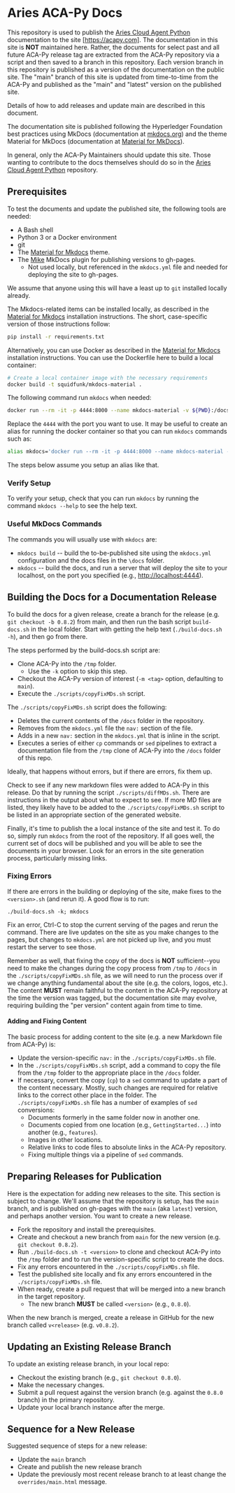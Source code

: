 # Aries ACA-Py Docs

This repository is used to publish the [Aries Cloud Agent Python] documentation to
the site [https://acapy.com]. The documentation in this site is **NOT**
maintained here. Rather, the documents for select past and all future ACA-Py
release tag are extracted from the ACA-Py repository via a script and then saved
to a branch in this repository. Each version branch in this repository is published as a
version of the documentation on the public site. The "main" branch of this site
is updated from time-to-time from the ACA-Py and published as the "main" and "latest" version
on the published site.

[Aries Cloud Agent Python]: https://github.com/hyperledger/aries-cloudagent-python

Details of how to add releases and update main are described in this document.

The documentation site is published following the Hyperledger Foundation best
practices using MkDocs (documentation at [mkdocs.org](https://www.mkdocs.org/))
and the theme Material for MkDocs (documentation at [Material for MkDocs]).

In general, only the ACA-Py Maintainers should update this site. Those wanting
to contribute to the docs themselves should do so in the [Aries Cloud Agent
Python] repository.

[Material for MkDocs]: https://squidfunk.github.io/mkdocs-material/
[Mike]: https://github.com/jimporter/mike

## Prerequisites

To test the documents and update the published site, the following tools are needed:

- A Bash shell
- Python 3 or a Docker environment
- git
- The [Material for Mkdocs] theme.
- The [Mike] MkDocs plugin for publishing versions to gh-pages.
  - Not used locally, but referenced in the `mkdocs.yml` file and needed for
    deploying the site to gh-pages.

We assume that anyone using this will have a least up to `git` installed locally already.

The Mkdocs-related items can be installed locally, as described in the [Material
for Mkdocs] installation instructions. The short, case-specific version of those
instructions follow:

```bash
pip install -r requirements.txt
```

Alternatively, you can use Docker as described in the [Material for Mkdocs]
installation instructions. You can use the Dockerfile here to build a local
container:

```bash
# Create a local container image with the necessary requirements
docker build -t squidfunk/mkdocs-material .
```

The following command run `mkdocs` when needed:

```bash
docker run --rm -it -p 4444:8000 --name mkdocs-material -v ${PWD}:/docs squidfunk/mkdocs-material
```

Replace the `4444` with the port you want to use.  It may be useful to create an alias for running
the docker container so that you can run `mkdocs` commands such as:

```bash
alias mkdocs='docker run --rm -it -p 4444:8000 --name mkdocs-material -v ${PWD}:/docs squidfunk/mkdocs-material'
```

The steps below assume you setup an alias like that.

### Verify Setup

To verify your setup, check that you can run `mkdocs` by running the command `mkdocs --help` to see the help text.

### Useful MkDocs Commands

The commands you will usually use with `mkdocs` are:

- `mkdocs build` -- build the to-be-published site using the `mkdocs.yml` configuration and the docs files in the `\docs` folder.
- `mkdocs` -- build the docs, and run a server that will deploy the site to your
  localhost, on the port you specified (e.g.,
  [http://localhost:4444](http://localhost:4444)).

## Building the Docs for a Documentation Release

To build the docs for a given release, create a branch for the release (e.g.
`git checkout -b 0.8.2`) from main, and then run the bash script `build-docs.sh`
in the local folder. Start with getting the help text (`./build-docs.sh -h`),
and then go from there.

The steps performed by the build-docs.sh script are:

- Clone ACA-Py into the `/tmp` folder.
  - Use the `-k` option to skip this step.
- Checkout the ACA-Py version of interest (`-m <tag>` option, defaulting to `main`).
- Execute the `./scripts/copyFixMDs.sh` script.

The `./scripts/copyFixMDs.sh` script does the following:

- Deletes the current contents of the `/docs` folder in the repository.
- Removes from the `mkdocs.yml` file the `nav:` section of the file.
- Adds in a new `nav:` section in the `mkdocs.yml` that is inline in the script.
- Executes a series of either `cp` commands or `sed` pipelines to extract a
  documentation file from the `/tmp` clone of ACA-Py into the `/docs` folder of
  this repo.

Ideally, that happens without errors, but if there are errors, fix them up.

Check to see if any new markdown files were added to ACA-Py in this release. Do that 
by running the script `./scripts/diffMDs.sh`. There are instructions in the output
about what to expect to see. If more MD files are listed, they likely have to be
added to the `./scripts/copyFixMDs.sh` script to be listed in an appropriate 
section of the generated website.

Finally, it's time to publish the a local instance of the site and test it. To
do so, simply run `mkdocs` from the root of the repository. If all goes well,
the current set of docs will be published and you will be able to see the
documents in your browser. Look for an errors in the site generation process,
particularly missing links.

### Fixing Errors

If there are errors in the building or deploying of the site, make fixes to the
`<version>.sh` (and rerun it). A good flow is to run:

`./build-docs.sh -k; mkdocs`

Fix an error, Ctrl-C to stop the current serving of the pages and rerun the command.
There are live updates on the site as you make changes to the pages, but changes
to `mkdocs.yml` are not picked up live, and you must restart the server to see those.

Remember as well, that fixing the copy of the docs is **NOT** sufficient--you need
to make the changes during the copy process from `/tmp` to `/docs` in the `./scripts/copyFixMDs.sh`
file, as we will need to run the process over if we change anything fundamental about the
site (e.g. the colors, logos, etc.). The content **MUST** remain faithful to the content
in the ACA-Py repository at the time the version was tagged, but the documentation site
may evolve, requiring building the "per version" content again from time to time.

#### Adding and Fixing Content

The basic process for adding content to the site (e.g. a new Markdown file from ACA-Py) is:

- Update the version-specific `nav:` in the `./scripts/copyFixMDs.sh` file.
- In the `./scripts/copyFixMDs.sh` script, add a command to copy the file from
  the `/tmp` folder to the appropriate place in the `/docs` folder.
- If necessary, convert the copy (`cp`) to a `sed` command to update a part of the content
necessary. Mostly, such changes are required for relative links to the correct other place in the
folder.  The `./scripts/copyFixMDs.sh` file has a number of examples of `sed` conversions:
  - Documents formerly in the same folder now in another one.
  - Documents copied from one location (e.g., `GettingStarted...`) into another (e.g., `features`).
  - Images in other locations.
  - Relative links to code files to absolute links in the ACA-Py repository.
  - Fixing multiple things via a pipeline of `sed` commands.

## Preparing Releases for Publication

Here is the expectation for adding new releases to the site. This section is subject to change.
We'll assume that the repository is setup, has the `main` branch, and is published on gh-pages
with the `main` (aka `latest`) version, and perhaps another version. You want to create a new
release.

- Fork the repository and install the prerequisites.
- Create and checkout a new branch from `main` for the new version (e.g. `git checkout 0.8.2`).
- Run `./build-docs.sh -t <version>` to clone and checkout ACA-Py into the `/tmp` folder
and to run the version-specific script to create the docs.
- Fix any errors encountered in the `./scripts/copyFixMDs.sh` file.
- Test the published site locally and fix any errors encountered in the `./scripts/copyFixMDs.sh` file.
- When ready, create a pull request that will be merged into a new branch in the target repository.
  - The new branch **MUST** be called `<version>` (e.g., `0.8.0`).

When the new branch is merged, create a release in GitHub for the new branch called `v<release>` (e.g. `v0.8.2`).

## Updating an Existing Release Branch

To update an existing release branch, in your local repo:

- Checkout the existing branch (e.g., `git checkout 0.8.0`).
- Make the necessary changes.
- Submit a pull request against the version branch (e.g. against the `0.8.0` branch) in the primary repository.
- Update your local branch instance after the merge.

## Sequence for a New Release

Suggested sequence of steps for a new release:

- Update the `main` branch
- Create and publish the new release branch
- Update the previously most recent release branch to at least change the `overrides/main.html` message.
